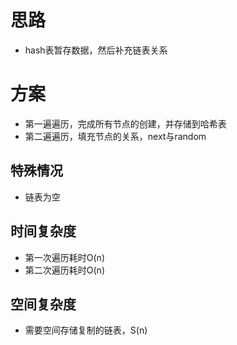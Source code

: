 # 思路
- hash表暂存数据，然后补充链表关系
# 方案
- 第一遍遍历，完成所有节点的创建，并存储到哈希表
- 第二遍遍历，填充节点的关系，next与random
## 特殊情况
- 链表为空
## 时间复杂度
- 第一次遍历耗时O(n)
- 第二次遍历耗时O(n)
## 空间复杂度
- 需要空间存储复制的链表，S(n)



